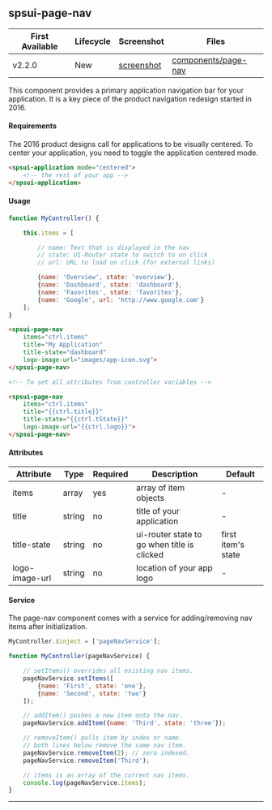 ## spsui-page-nav

| First Available 	| Lifecycle     | Screenshot    | Files |
|-----------------	|----------     |-----------    |------ |
| v2.2.0 	        | New        | [screenshot][page-nav-ss]           | [components/page-nav][page-nav] 	|

This component provides a primary application navigation bar for your application.  It is a key
piece of the product navigation redesign started in 2016.

#### Requirements

The 2016 product designs call for applications to be visually centered. To center your application,
you need to toggle the application centered mode.

```html
<spsui-application mode="centered">
    <!-- the rest of your app -->
</spsui-application>
```

#### Usage

```javascript
function MyController() {

    this.items = [

        // name: Text that is displayed in the nav
        // state: UI-Router state to switch to on click
        // url: URL to load on click (for external links)

        {name: 'Overview', state: 'overview'},
        {name: 'Dashboard', state: 'dashboard'},
        {name: 'Favorites', state: 'favorites'},
        {name: 'Google', url: 'http://www.google.com'}
    ];
}
```

```html
<spsui-page-nav
    items="ctrl.items"
    title="My Application"
    title-state="dashboard"
    logo-image-url="images/app-icon.svg">
</spsui-page-nav>

<!-- To set all attributes from controller variables -->

<spsui-page-nav
    items="ctrl.items"
    title="{{ctrl.title}}"
    title-state="{{ctrl.tState}}"
    logo-image-url="{{ctrl.logo}}">
</spsui-page-nav>
```

#### Attributes

| Attribute 	 | Type 	| Required | Description 	                                | Default 	|
|--------------- |---------	|--------- | ------------------------	                    |---------	|
| items 	     | array 	| yes      | array of item objects 	                        | - 	    |
| title 	     | string 	| no       | title of your application 	                    | - 	    |
| title-state    | string   | no       | ui-router state to go when title is clicked    | first item's state |
| logo-image-url | string   | no       | location of your app logo 	                    | - 	    |

#### Service

The page-nav component comes with a service for adding/removing nav items after initialization.

```javascript
MyController.$inject = ['pageNavService'];

function MyController(pageNavService) {

    // setItems() overrides all existing nav items.
    pageNavService.setItems([
        {name: 'First', state: 'one'},
        {name: 'Second', state: 'two'}
    ]);

    // addItem() pushes a new item onto the nav.
    pageNavService.addItem({name: 'Third', state: 'three'});

    // removeItem() pulls item by index or name.
    // both lines below remove the same nav item.
    pageNavService.removeItem(2); // zero indexed.
    pageNavService.removeItem('Third');

    // items is an array of the current nav items.
    console.log(pageNavService.items);
}
```

---

[page-nav]: https://github.com/SPSCommerce/webui-core/blob/master/core/components/page-nav
[page-nav-ss]: https://cloud.githubusercontent.com/assets/44441/13995133/e48bfc60-f0f5-11e5-81ef-741e2d5aeb5f.png
